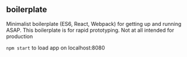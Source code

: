 ## boilerplate

Minimalist boilerplate (ES6, React, Webpack) for getting up
and running ASAP. This boilerplate is for rapid prototyping.
Not at all intended for production

`npm start` to load app on localhost:8080
